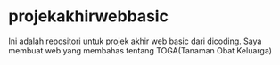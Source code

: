 # projekakhirwebbasic
Ini adalah repositori untuk projek akhir web basic dari dicoding. Saya membuat web yang membahas tentang TOGA(Tanaman Obat Keluarga)
